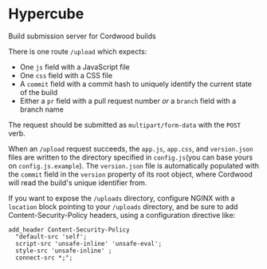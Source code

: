 # Hypercube

Build submission server for Cordwood builds

There is one route `/upload` which expects:
  - One `js` field with a JavaScript file
  - One `css` field with a CSS file
  - A `commit` field with a commit hash to uniquely identify the current state of the build
  - Either a `pr` field with a pull request number _or_ a `branch` field with a branch name

The request should be submitted as `multipart/form-data` with the `POST` verb.

When an `/upload` request succeeds, the `app.js`, `app.css`, and `version.json` files are written to the directory specified in `config.js`(you can base yours on `config.js.example`).
The `version.json` file is automatically populated with the `commit` field in the `version` property of its root object, where Cordwood will read the build's unique identifier from.

If you want to expose the `/uploads` directory, configure NGINX with a `location` block pointing to your `/uploads` directory, and be sure to add Content-Security-Policy headers, using a configuration directive like:
```
add_header Content-Security-Policy
  "default-src 'self';
  script-src 'unsafe-inline' 'unsafe-eval';
  style-src 'unsafe-inline' ;
  connect-src *;";
```
